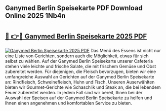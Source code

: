 ## Ganymed Berlin Speisekarte PDF Download Online 2025 1Nb4n

# <h2><a href="http://gcbexl.nevu.top/?p=Ganymed+Berlin+Speisekarte">🔗 👉🔴 Ganymed Berlin Speisekarte 2025 PDF</a></h2>

[![Ganymed Berlin Speisekarte 2025 PDF](https://i.imgur.com/dBaPXMq.png)](http://gcbexl.nevu.top/?p=Ganymed+Berlin+Speisekarte)
Das Menü des Essens ist nicht nur eine Liste von Gerichten, sondern auch die Möglichkeit, etwas für sich selbst zu wählen. Auf der Ganymed Berlin Speisekarte unserer Cafeteria stehen viele leichte und frische Salate, die mit frischem Gemüse und Obst zubereitet werden. Für diejenigen, die Fleisch bevorzugen, bieten wir eine umfangreiche Auswahl an Gerichten auf der Ganymed Berlin Speisekarte an: Rindfleisch, Schweinefleisch, Huhn und Fisch. Unseren Auserwählten bieten wir Gourmet-Gerichte wie Schaschlik und Steak an, die bei lebendem Feuer zubereitet werden. In jedem Fall sind wir bereit, Ihnen bei der Auswahl der Speisen auf der Ganymed Berlin Speisekarte zu helfen und Ihnen einen angenehmen und komfortablen Service zu bieten.
